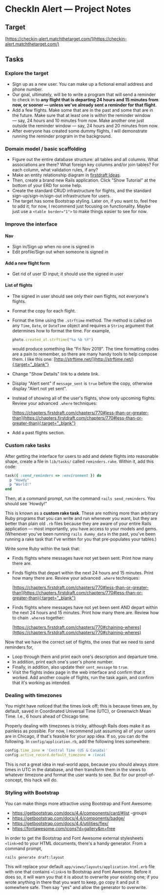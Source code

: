 # CheckIn Alert — Project Notes

## Target

[https://checkin-alert.matchthetarget.com/](https://checkin-alert.matchthetarget.com/)

## Tasks

### Explore the target

 - Sign up as a new user. You can make up a fictional email address and phone number.
 - Our goal, ultimately, will be to write a program that will send a reminder to check in to **any flight that is departing 24 hours and 15 minutes from now, or sooner — unless we've already sent a reminder for that flight.**
 - Add a few flights. Make some that are in the past and some that are in the future. Make sure that at least one is within the reminder window — say, 24 hours and 10 minutes from now. Make another one just outside the reminder window — say, 24 hours and 20 minutes from now.
 - After everyone has created some dummy flights, I will demonstrate running the reminder program in the background.

### Domain model / basic scaffolding

 - Figure out the entire database structure: all tables and all columns. What associations are there? What foreign key columns and/or join tables? For each column, what validation rules, if any?
 - Make an entity relationship diagram in [firstdraft Ideas](https://ideas.firstdraft.com/).
 - Then, create a brand new Rails application. Click "Show Tutorial" at the bottom of your ERD for some help.
 - Create the standard CRUD infrastructure for flights, and the standard sign-up/sign-in/sign-out infrastructure for users.
 - The target has some Bootstrap styling. Later on, if you want to, feel free to add it; for now, I recommend just focusing on functionality. Maybe just use a `<table border="1">` to make things easier to see for now.

### Improve the interface

#### Nav

 - Sign in/Sign up when no one is signed in
 - Edit profile/Sign out when someone is signed in

#### Add a new flight form

 - Get rid of user ID input; it should use the signed in user

#### List of flights

 - The signed in user should see only their own flights, not everyone's flights.
 - Format the copy for each flight.
 - Format the time using the `.strftime` method. The method is called on any `Time`, `Date`, or `DateTime` object and requires a `String` argument that determines how to format the time. For example,

   ```ruby
   photo.created_at.strftime("%a %b %Y")
   ```
   
    would produce something like "Fri Nov 2019". The time formatting codes are a pain to remember, so there are many handy tools to help compose them. I like this one: [http://strftime.net/](http://strftime.net/){:target="_blank"}
 - Change "Show Details" link to a delete link.
 - Display "Alert sent" if `message_sent` is `true` before the copy, otherwise display "Alert not yet sent".
 - Instead of showing all of the user's flights, show only upcoming flights. Review your advanced `.where` techniques:

    [https://chapters.firstdraft.com/chapters/770#less-than-or-greater-than](https://chapters.firstdraft.com/chapters/770#less-than-or-greater-than){:target="_blank"}
 - Add a past flights section.

### Custom rake tasks

After getting the interface for users to add and delete flights into reasonable shape, create a file in `lib/tasks/` called `reminders.rake`. Within it, add this code:
 
```ruby
task({ :send_reminders => :environment }) do
  p "Howdy"
  p "World!"
end
```

Then, at a command prompt, run the command `rails send_reminders`. You should see `Howdy!"

This is known as a **custom rake task**. These are nothing more than arbitrary Ruby programs that you can write and run whenever you want, but they are better than plain old `.rb` files because they are aware of your entire Rails application — most importantly, you have access to your models and gems. (Whenever you've been running `rails dummy_data` in the past, you've been running a rake task that I've written for you that pre-populates your tables.)

Write some Ruby within the task that:

 - Finds flights where messages have not yet been sent. Print how many there are.
 - Finds flights that depart within the next 24 hours and 15 minutes. Print how many there are. Review your advanced `.where` techniques:

    [https://chapters.firstdraft.com/chapters/770#less-than-or-greater-than](https://chapters.firstdraft.com/chapters/770#less-than-or-greater-than){:target="_blank"}
 - Finds flights where messages have not yet been sent AND depart within the next 24 hours and 15 minutes. Print how many there are. Review how to chain `.where`s together:

    [https://chapters.firstdraft.com/chapters/770#chaining-wheres](https://chapters.firstdraft.com/chapters/770#chaining-wheres)

Now that we have the correct set of flights, the ones that we need to send reminders for, 

 - Loop through them and print each one's description and departure time.
 - In addition, print each one's user's phone number.
 - Finally, in addition, also update their `sent_message` to `true`.
 - Visit the flights index page in the web interface and confirm that it worked. Add another couple of flights, run the task again, and confirm that it's working as intended.

### Dealing with timezones

You might have noticed that the times look off; this is because times are, by default, saved in Coordinated Universal Time (UTC), or Greenwich Mean Time. I.e., 6 hours ahead of Chicago time.
    
Properly dealing with timezones is tricky, although Rails does make it as painless as possible. For now, I recommend just assuming all of your users are in Chicago, if that's feasible for your app idea. If so, you can do the following. In `config/application.rb`, add the following lines somewhere:

```ruby
config.time_zone = 'Central Time (US & Canada)'
config.active_record.default_timezone = :local
```

This is not a great idea in real-world apps, because you should always store times in UTC in the database, and then transform them in the views to whatever timezone and format the user wants to see. But for our proof-of-concept, this hack will do.

### Styling with Bootstrap

You can make things more attractive using Bootstrap and Font Awesome:

 - https://getbootstrap.com/docs/4.4/components/card/#list -groups
 - https://getbootstrap.com/docs/4.4/components/badge/
 - https://getbootstrap.com/docs/4.4/utilities/flex/
 - https://fontawesome.com/icons?d=gallery&m=free


In order to get the Bootstrap and Font Awesome external stylesheets `<link>`ed to your HTML documents, there's a handy generator. From a command prompt,

```
rails generate draft:layout
```

This will replace your default `app/views/layouts/application.html.erb` file with one that contains `<link>`s to Bootstrap and Font Awesome. Before it does so, it will warn you that it is about to overwrite your existing one; if you wrote anything in there that you want to keep, go copy it and put it somewhere safe. Then say "yes" and allow the generator to overwrite.
